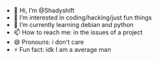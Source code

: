 - 👋 Hi, I’m @Shadyshift
- 👀 I’m interested in coding/hacking/just fun things 
- 🌱 I’m currently learning debian and python
- 📫 How to reach me: in the issues of a project
- 😄 Pronouns: i don't care
- ⚡ Fun fact: idk I am a average man

<!---
Shadyshift/Shadyshift is a ✨ special ✨ repository because its `README.md` (this file) appears on your GitHub profile.
You can click the Preview link to take a look at your changes.
--->
